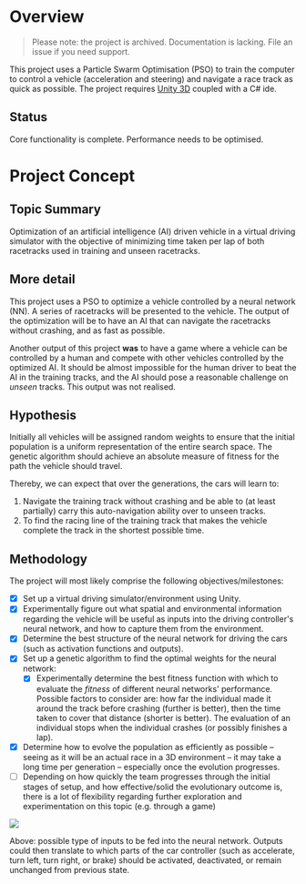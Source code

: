 # Overview

> Please note: the project is archived. Documentation is lacking. File an issue if you need support.

This project uses a Particle Swarm Optimisation (PSO) to train the computer to control a vehicle (acceleration and steering) and navigate a race track as quick as possible. The project requires [Unity 3D](https://unity.com/) coupled with a C# ide.

## Status
Core functionality is complete. Performance needs to be optimised.

# Project Concept

## Topic Summary

Optimization of an artificial intelligence (AI) driven vehicle in a virtual driving simulator with the objective of minimizing time taken per lap of both racetracks used in training and unseen racetracks.

## More detail

This project uses a PSO to optimize a vehicle controlled by a neural network (NN). A series of racetracks will be presented to the vehicle. The output of the optimization will be to have an AI that can navigate the racetracks without crashing, and as fast as possible. 

Another output of this project **was** to have a game where a vehicle can be controlled by a human and compete with other vehicles controlled by the optimized AI. It should be almost impossible for the human driver to beat the AI in the training tracks, and the AI should pose a reasonable challenge on *unseen* tracks. This output was not realised.

## Hypothesis

Initially all vehicles will be assigned random weights to ensure that the initial population is a uniform representation of the entire search space. The genetic algorithm should achieve an absolute measure of fitness for the path the vehicle should travel.

Thereby, we can expect that over the generations, the cars will learn to:

1. Navigate the training track without crashing and be able to (at least partially) carry this auto-navigation ability over to unseen tracks.
2. To find the racing line of the training track that makes the vehicle complete the track in the shortest possible time.

## Methodology

The project will most likely comprise the following objectives/milestones:

- [x] Set up a virtual driving simulator/environment using Unity.
- [x] Experimentally figure out what spatial and environmental information regarding the vehicle will be useful as inputs into the driving controller&#39;s neural network, and how to capture them from the environment.
- [x] Determine the best structure of the neural network for driving the cars (such as activation functions and outputs).
- [x] Set up a genetic algorithm to find the optimal weights for the neural network:
  - [x] Experimentally determine the best fitness function with which to evaluate the *fitness* of different neural networks' performance. Possible factors to consider are: how far the individual made it around the track before crashing (further is better), then the time taken to cover that distance (shorter is better). The evaluation of an individual stops when the individual crashes (or possibly finishes a lap).
- [x] Determine how to evolve the population as efficiently as possible – seeing as it will be an actual race in a 3D environment – it may take a long time per generation – especially once the evolution progresses.
- [ ] Depending on how quickly the team progresses through the initial stages of setup, and how effective/solid the evolutionary outcome is, there is a lot of flexibility regarding further exploration and experimentation on this topic (e.g. through a game)
 
![](_HiddenFiles/CarImage.png)
 
Above: possible type of inputs to be fed into the neural network. Outputs could then translate to which parts of the car controller (such as accelerate, turn left, turn right, or brake) should be activated, deactivated, or remain unchanged from previous state.
